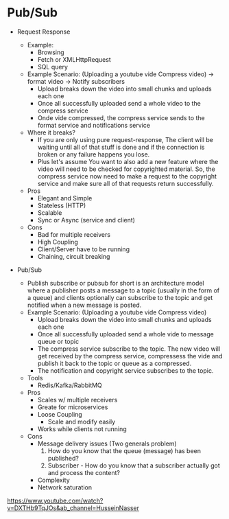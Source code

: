 # Pub/Sub

-  Request Response
	- Example:
		- Browsing
		- Fetch or XMLHttpRequest
		- SQL query
	- Example Scenario: (Uploading a youtube vide Compress video) -> format video -> Notify subscribers
		- Upload breaks down the video into small chunks and uploads each one
		- Once all successfully uploaded send a whole video to the compress service
		- Onde vide compressed, the compress service sends to the format service and notifications service
	- Where it breaks?
		- If you are only using pure request-response, The client will be waiting until all of that stuff is done and if the connection is broken or any failure happens you lose.
		- Plus let's assume You want to also add a new feature where the video will need to be checked for copyrighted material. So, the compress service now need to make a request to the copyright service and make sure all of that requests return successfully.
	- Pros
		- Elegant and Simple
		- Stateless (HTTP)
		- Scalable
		- Sync or Async (service and client)
	- Cons
		- Bad for multiple receivers
		- High Coupling
		- Client/Server have to be running
		- Chaining, circuit breaking

- Pub/Sub
	- Publish subscribe or pubsub for short is an architecture model where a publisher posts a message to a topic (usually in the form of a queue) and clients optionally can subscribe to the topic and get notified when a new message is posted.
	- Example Scenario: (Uploading a youtube vide Compress video)
		- Upload breaks down the video into small chunks and uploads each one
		- Once all successfully uploaded send a whole vide to message queue or topic
		- The compress service subscribe to the topic. The new video will get received by the compress service, compressess the vide and publish it back to the topic or queue as a compressed.
		- The notification and copyright service subscribes to the topic.
	- Tools
		- Redis/Kafka/RabbitMQ
	- Pros
		- Scales w/ multiple receivers
		- Greate for microservices
		- Loose Coupling
			- Scale and modify easily
		- Works while clients not running
	- Cons
		- Message delivery issues (Two generals problem)
			1. How do you know that the queue (message) has been published?
			2. Subscriber - How do you know that a subscriber actually got and process the content?
		- Complexity
		- Network saturation

https://www.youtube.com/watch?v=DXTHb9TqJOs&ab_channel=HusseinNasser

